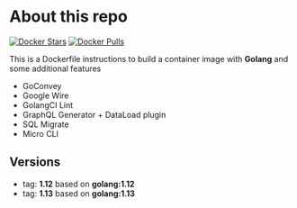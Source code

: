 # About this repo

[![Docker Stars](https://img.shields.io/docker/stars/p1hub/go.svg?style=flat)](https://hub.docker.com/r/p1hub/go/) [![Docker Pulls](https://img.shields.io/docker/pulls/p1hub/go.svg?style=flat)](https://hub.docker.com/r/p1hub/go/)

This is a Dockerfile instructions to build a container image with **Golang** and some additional features  

* GoConvey
* Google Wire
* GolangCI Lint
* GraphQL Generator + DataLoad plugin
* SQL Migrate
* Micro CLI

## Versions

* tag: **1.12** based on **golang:1.12**
* tag: **1.13** based on **golang:1.13**
